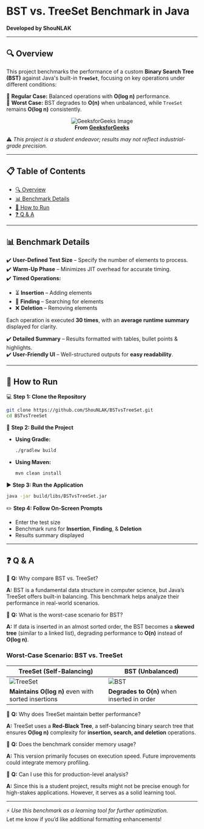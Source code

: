 # **BST vs. TreeSet Benchmark in Java**
**Developed by ShouNLAK**  

---

## 🔍 **Overview**  
This project benchmarks the performance of a custom **Binary Search Tree (BST)** against Java's built-in **`TreeSet`**, focusing on key operations under different conditions:  

📌 **Regular Case:** Balanced operations with **O(log n)** performance.  
📌 **Worst Case:** BST degrades to **O(n)** when unbalanced, while `TreeSet` remains **O(log n)** consistently.  

<div align="center">
    <img src="https://github.com/user-attachments/assets/4a6d94cf-bebf-4441-be18-02ce2a5e8199" alt="GeeksforGeeks Image">
    <br>
    <b>From <a href="https://www.geeksforgeeks.org/what-does-big-o-olog-n-complexity-mean/">GeeksforGeeks</a></b>
</div>


⚠️ _This project is a student endeavor; results may not reflect industrial-grade precision._

---

## 📋 **Table of Contents**
- [🔍 Overview](#overview)  
- [📊 Benchmark Details](#benchmark-details)  
- [🚀 How to Run](#how-to-run)  
- [❓ Q & A](#Q-&-A)
---

## 📊 **Benchmark Details**  
✔️ **User-Defined Test Size** – Specify the number of elements to process.  
✔️ **Warm-Up Phase** – Minimizes JIT overhead for accurate timing.  
✔️ **Timed Operations:**  
   - ⏳ **Insertion** – Adding elements  
   - 🔎 **Finding** – Searching for elements  
   - ❌ **Deletion** – Removing elements  

Each operation is executed **30 times**, with an **average runtime summary** displayed for clarity.

✔️ **Detailed Summary** – Results formatted with tables, bullet points & highlights.  
✔️ **User-Friendly UI** – Well-structured outputs for **easy readability**.

---

## 🚀 **How to Run**  
💻 **Step 1: Clone the Repository**  
```bash
git clone https://github.com/ShouNLAK/BSTvsTreeSet.git
cd BSTvsTreeSet
```

🔨 **Step 2: Build the Project**  
- **Using Gradle:**  
  ```bash
  ./gradlew build
  ```
- **Using Maven:**  
  ```bash
  mvn clean install
  ```

▶️ **Step 3: Run the Application**  
```bash
java -jar build/libs/BSTvsTreeSet.jar
```

✏️ **Step 4: Follow On-Screen Prompts**  
- Enter the test size  
- Benchmark runs for **Insertion**, **Finding**, & **Deletion**  
- Results summary displayed  

---

## ❓ **Q & A**

🔸 **Q:** Why compare BST vs. TreeSet?

**A:** BST is a fundamental data structure in computer science, but Java’s TreeSet offers built-in balancing. This benchmark helps analyze their performance in real-world scenarios.

🔸 **Q:** What is the worst-case scenario for BST?

**A:** If data is inserted in an almost sorted order, the BST becomes a **skewed tree** (similar to a linked list), degrading performance to **O(n)** instead of **O(log n)**.

### Worst-Case Scenario: BST vs. TreeSet  

| **TreeSet** (Self-Balancing) | **BST** (Unbalanced) |
|-----------------------------|----------------------|
| ![TreeSet](https://github.com/user-attachments/assets/d3fc1d59-f961-48a2-a0ab-0e4fdf5b4c37) | ![BST](https://github.com/user-attachments/assets/f2f05078-c74d-4298-b98f-b2d28c8c4ad3) |
| **Maintains O(log n)** even with sorted insertions | **Degrades to O(n)** when inserted in order |


🔸 **Q:** Why does TreeSet maintain better performance?

**A:** TreeSet uses a **Red-Black Tree**, a self-balancing binary search tree that ensures **O(log n)** complexity for **insertion, search, and deletion** operations.

🔸 **Q:** Does the benchmark consider memory usage?

**A:** This version primarily focuses on execution speed. Future improvements could integrate memory profiling.

🔸 **Q:** Can I use this for production-level analysis?

**A:** Since this is a student project, results might not be precise enough for high-stakes applications. However, it serves as a solid learning tool.

---

⚡ _Use this benchmark as a learning tool for further optimization._  
Let me know if you’d like additional formatting enhancements!

